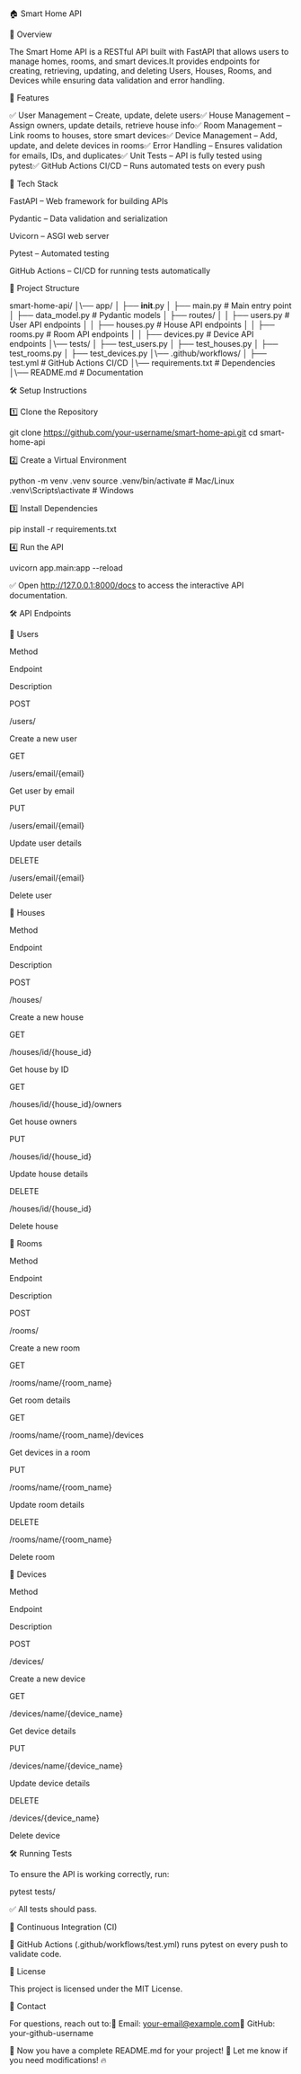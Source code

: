 🏠 Smart Home API

📌 Overview

The Smart Home API is a RESTful API built with FastAPI that allows users to manage homes, rooms, and smart devices.It provides endpoints for creating, retrieving, updating, and deleting Users, Houses, Rooms, and Devices while ensuring data validation and error handling.

🚀 Features

✅ User Management – Create, update, delete users✅ House Management – Assign owners, update details, retrieve house info✅ Room Management – Link rooms to houses, store smart devices✅ Device Management – Add, update, and delete devices in rooms✅ Error Handling – Ensures validation for emails, IDs, and duplicates✅ Unit Tests – API is fully tested using pytest✅ GitHub Actions CI/CD – Runs automated tests on every push

🧐 Tech Stack

FastAPI – Web framework for building APIs

Pydantic – Data validation and serialization

Uvicorn – ASGI web server

Pytest – Automated testing

GitHub Actions – CI/CD for running tests automatically

👤 Project Structure

smart-home-api/
│\── app/
│   ├── __init__.py
│   ├── main.py  # Main entry point
│   ├── data_model.py  # Pydantic models
│   ├── routes/
│   │   ├── users.py  # User API endpoints
│   │   ├── houses.py  # House API endpoints
│   │   ├── rooms.py  # Room API endpoints
│   │   ├── devices.py  # Device API endpoints
│\── tests/
│   ├── test_users.py
│   ├── test_houses.py
│   ├── test_rooms.py
│   ├── test_devices.py
│\── .github/workflows/
│   ├── test.yml  # GitHub Actions CI/CD
│\── requirements.txt  # Dependencies
│\── README.md  # Documentation

🛠️ Setup Instructions

1️⃣ Clone the Repository

git clone https://github.com/your-username/smart-home-api.git
cd smart-home-api

2️⃣ Create a Virtual Environment

python -m venv .venv
source .venv/bin/activate  # Mac/Linux
.venv\Scripts\activate  # Windows

3️⃣ Install Dependencies

pip install -r requirements.txt

4️⃣ Run the API

uvicorn app.main:app --reload

✅ Open http://127.0.0.1:8000/docs to access the interactive API documentation.

🛠️ API Endpoints

📌 Users

Method

Endpoint

Description

POST

/users/

Create a new user

GET

/users/email/{email}

Get user by email

PUT

/users/email/{email}

Update user details

DELETE

/users/email/{email}

Delete user

📌 Houses

Method

Endpoint

Description

POST

/houses/

Create a new house

GET

/houses/id/{house_id}

Get house by ID

GET

/houses/id/{house_id}/owners

Get house owners

PUT

/houses/id/{house_id}

Update house details

DELETE

/houses/id/{house_id}

Delete house

📌 Rooms

Method

Endpoint

Description

POST

/rooms/

Create a new room

GET

/rooms/name/{room_name}

Get room details

GET

/rooms/name/{room_name}/devices

Get devices in a room

PUT

/rooms/name/{room_name}

Update room details

DELETE

/rooms/name/{room_name}

Delete room

📌 Devices

Method

Endpoint

Description

POST

/devices/

Create a new device

GET

/devices/name/{device_name}

Get device details

PUT

/devices/name/{device_name}

Update device details

DELETE

/devices/{device_name}

Delete device

🛠️ Running Tests

To ensure the API is working correctly, run:

pytest tests/

✅ All tests should pass.

🔄 Continuous Integration (CI)

📝 GitHub Actions (.github/workflows/test.yml) runs pytest on every push to validate code.

📄 License

This project is licensed under the MIT License.

📩 Contact

For questions, reach out to:📧 Email: your-email@example.com🔗 GitHub: your-github-username

💪 Now you have a complete README.md for your project! 🚀 Let me know if you need modifications! 🔥
